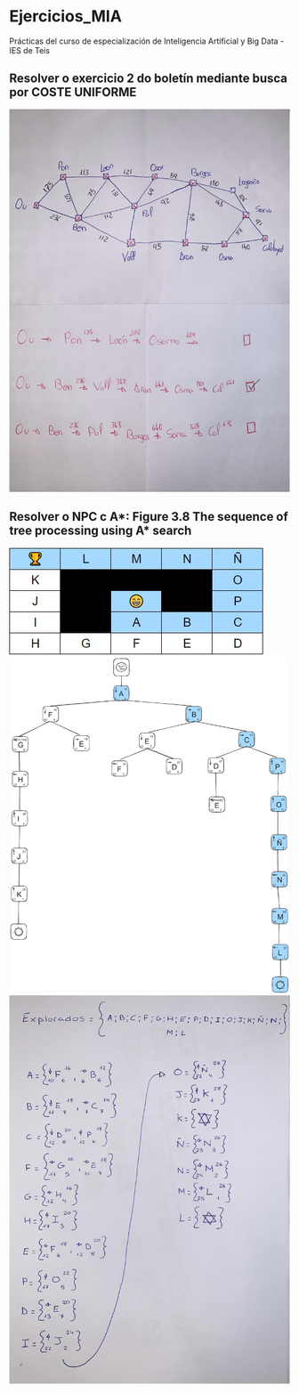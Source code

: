 # Ejercicios_MIA
Prácticas del curso de especialización de Inteligencia Artificial y Big Data - IES de Teis

## Resolver o exercicio 2 do boletín mediante busca por COSTE UNIFORME
![Coste Uniforme](./doc/coste_uniforme.jpg)

## Resolver o NPC c A*: Figure 3.8 The sequence of tree processing using A* search
![A* Datos](./doc/NPC_A2.JPG)
![A*](./doc/NPC_A.png)
![A* Fronteras](./doc/NPC_A3.jpg)